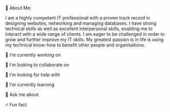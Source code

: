 💫 About Me:

I am a highly competent IT professional with a proven track record in designing websites, networking and managing databases. I have strong technical skills as well as excellent interpersonal skills, enabling me to interact with a wide range of clients. I am eager to be challenged in order to grow and further improve my IT skills. My greatest passion is in life is using my technical know-how to benefit other people and organisations.

🔭 I’m currently working on

👯 I’m looking to collaborate on

🤝 I’m looking for help with

🌱 I’m currently learning

💬 Ask me about

⚡ Fun fact







